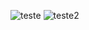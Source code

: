 
![teste](https://github.com/user-attachments/assets/ee61bfa6-f561-4d42-8df0-90f6645a276a)
![teste2](https://github.com/user-attachments/assets/cf57c671-e90b-4095-8c54-1b495cfceb95)
